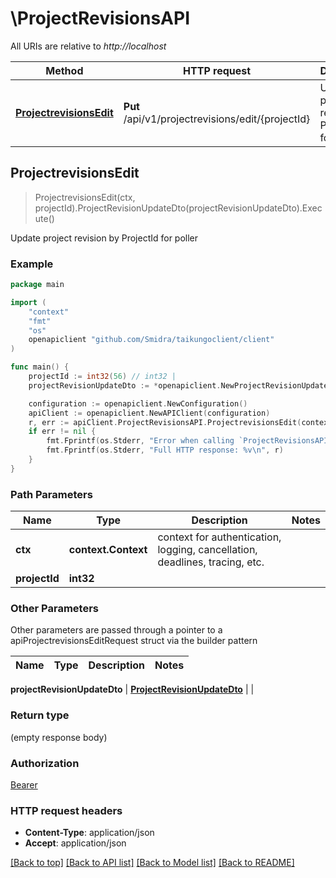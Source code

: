 # \ProjectRevisionsAPI

All URIs are relative to *http://localhost*

Method | HTTP request | Description
------------- | ------------- | -------------
[**ProjectrevisionsEdit**](ProjectRevisionsAPI.md#ProjectrevisionsEdit) | **Put** /api/v1/projectrevisions/edit/{projectId} | Update project revision by ProjectId for poller



## ProjectrevisionsEdit

> ProjectrevisionsEdit(ctx, projectId).ProjectRevisionUpdateDto(projectRevisionUpdateDto).Execute()

Update project revision by ProjectId for poller

### Example

```go
package main

import (
    "context"
    "fmt"
    "os"
    openapiclient "github.com/Smidra/taikungoclient/client"
)

func main() {
    projectId := int32(56) // int32 | 
    projectRevisionUpdateDto := *openapiclient.NewProjectRevisionUpdateDto() // ProjectRevisionUpdateDto |  (optional)

    configuration := openapiclient.NewConfiguration()
    apiClient := openapiclient.NewAPIClient(configuration)
    r, err := apiClient.ProjectRevisionsAPI.ProjectrevisionsEdit(context.Background(), projectId).ProjectRevisionUpdateDto(projectRevisionUpdateDto).Execute()
    if err != nil {
        fmt.Fprintf(os.Stderr, "Error when calling `ProjectRevisionsAPI.ProjectrevisionsEdit``: %v\n", err)
        fmt.Fprintf(os.Stderr, "Full HTTP response: %v\n", r)
    }
}
```

### Path Parameters


Name | Type | Description  | Notes
------------- | ------------- | ------------- | -------------
**ctx** | **context.Context** | context for authentication, logging, cancellation, deadlines, tracing, etc.
**projectId** | **int32** |  | 

### Other Parameters

Other parameters are passed through a pointer to a apiProjectrevisionsEditRequest struct via the builder pattern


Name | Type | Description  | Notes
------------- | ------------- | ------------- | -------------

 **projectRevisionUpdateDto** | [**ProjectRevisionUpdateDto**](ProjectRevisionUpdateDto.md) |  | 

### Return type

 (empty response body)

### Authorization

[Bearer](../README.md#Bearer)

### HTTP request headers

- **Content-Type**: application/json
- **Accept**: application/json

[[Back to top]](#) [[Back to API list]](../README.md#documentation-for-api-endpoints)
[[Back to Model list]](../README.md#documentation-for-models)
[[Back to README]](../README.md)

